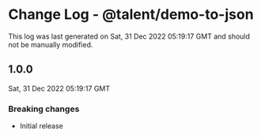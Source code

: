 # Change Log - @talent/demo-to-json

This log was last generated on Sat, 31 Dec 2022 05:19:17 GMT and should not be manually modified.

## 1.0.0
Sat, 31 Dec 2022 05:19:17 GMT

### Breaking changes

- Initial release

